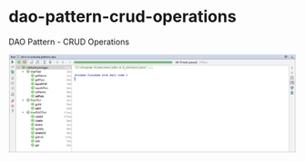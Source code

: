 # dao-pattern-crud-operations
DAO Pattern - CRUD Operations

![](https://github.com/vicboma1/dao-pattern-crud-operations/blob/master/dao-pattern.crud-operations/src/main/resources/dao.png)

